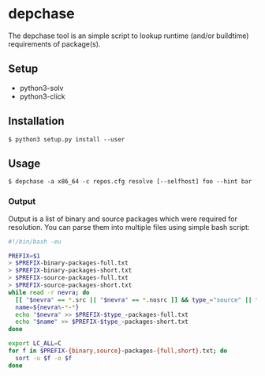 # depchase

The depchase tool is an simple script to lookup runtime (and/or buildtime)
requirements of package(s).

## Setup

- python3-solv
- python3-click

## Installation

```
$ python3 setup.py install --user
```

## Usage

```
$ depchase -a x86_64 -c repos.cfg resolve [--selfhost] foo --hint bar
```

### Output

Output is a list of binary and source packages which were required for
resolution. You can parse them into multiple files using simple bash
script:

```bash
#!/bin/bash -eu

PREFIX=$1
> $PREFIX-binary-packages-full.txt
> $PREFIX-binary-packages-short.txt
> $PREFIX-source-packages-full.txt
> $PREFIX-source-packages-short.txt
while read -r nevra; do
  [[ "$nevra" == *.src || "$nevra" == *.nosrc ]] && type_="source" || type_="binary"
  name=${nevra%-*-*}
  echo "$nevra" >> $PREFIX-$type_-packages-full.txt
  echo "$name" >> $PREFIX-$type_-packages-short.txt
done

export LC_ALL=C
for f in $PREFIX-{binary,source}-packages-{full,short}.txt; do
  sort -u $f -o $f
done
```
